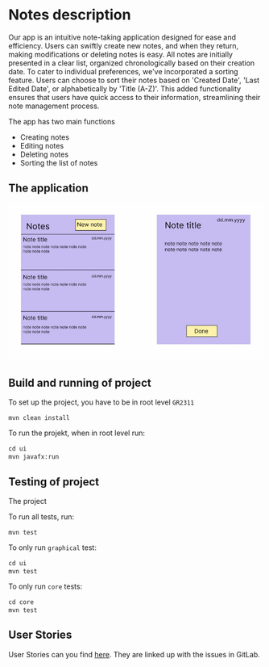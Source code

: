 # Notes description 

Our app is an intuitive note-taking application designed for ease and efficiency. Users can swiftly create new notes, and when they return, making modifications or deleting notes is easy. All notes are initially presented in a clear list, organized chronologically based on their creation date. To cater to individual preferences, we've incorporated a sorting feature. Users can choose to sort their notes based on 'Created Date', 'Last Edited Date', or alphabetically by 'Title (A-Z)'. This added functionality ensures that users have quick access to their information, streamlining their note management process.

The app has two main functions

 - Creating notes
- Editing notes
- Deleting notes
- Sorting the list of notes

## The application

![Image Alt Text](../docs/pictures/Notes.jpg)

## Build and running of project


To set up the project, you have to be in root level `GR2311` 

```
mvn clean install
```


To run the projekt, when in root level run:

```
cd ui
mvn javafx:run
```



## Testing of project

The project 

To run all tests, run: 

```
mvn test
```

To only run `graphical` test:

```
cd ui
mvn test
```

To only run `core` tests:

```
cd core
mvn test
```

## User Stories
User Stories can you find [here](../notes/UserStories.md). They are linked up with the issues in GitLab.




